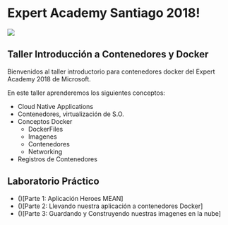 # Expert Academy Santiago 2018!

 <img width='' src='resources/banner.png'/> 

## Taller Introducción a Contenedores y Docker

Bienvenidos al taller introductorio para contenedores docker del Expert Academy 2018 de Microsoft.

En este taller aprenderemos los siguientes conceptos:

*   Cloud Native Applications
*   Contenedores, virtualización de S.O.
*   Conceptos Docker
    *   DockerFiles
    *   Imagenes
    *   Contenedores
    *   Networking
*   Registros de Contenedores

## Laboratorio Práctico
*   ()[Parte 1: Aplicación Heroes MEAN]
*   ()[Parte 2: Llevando nuestra aplicación a contenedores Docker]
*   ()[Parte 3: Guardando y Construyendo nuestras imagenes en la nube]